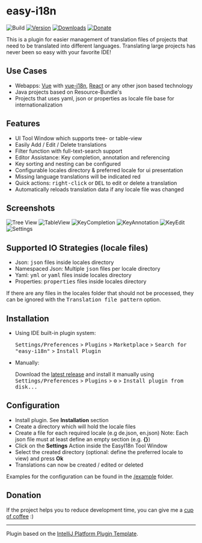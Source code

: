 # easy-i18n

![Build](https://github.com/marhali/easy-i18n/workflows/Build/badge.svg)
[![Version](https://img.shields.io/jetbrains/plugin/v/16316.svg)](https://plugins.jetbrains.com/plugin/16316)
[![Downloads](https://img.shields.io/jetbrains/plugin/d/16316.svg)](https://plugins.jetbrains.com/plugin/16316)
[![Donate](https://img.shields.io/badge/Donate-PayPal-green.svg)](https://paypal.me/marhalide)

<!-- Plugin description -->
This is a plugin for easier management of translation files of projects that need to be translated into different languages. Translating large projects has never been so easy with your favorite IDE!

## Use Cases
- Webapps: [Vue](https://vuejs.org/) with [vue-i18n](https://kazupon.github.io/vue-i18n/), [React](https://reactjs.org/) or any other json based technology
- Java projects based on Resource-Bundle's
- Projects that uses yaml, json or properties as locale file base for internationalization

## Features
- UI Tool Window which supports tree- or table-view
- Easily Add / Edit / Delete translations
- Filter function with full-text-search support
- Editor Assistance: Key completion, annotation and referencing
- Key sorting and nesting can be configured
- Configurable locales directory & preferred locale for ui presentation
- Missing language translations will be indicated red
- Quick actions: <kbd>right-click</kbd> or <kbd>DEL</kbd> to edit or delete a translation
- Automatically reloads translation data if any locale file was changed
<!-- Plugin description end -->

## Screenshots
![Tree View](https://raw.githubusercontent.com/marhali/easy-i18n/main/example/images/tree-view.PNG)
![TableView](https://raw.githubusercontent.com/marhali/easy-i18n/main/example/images/table-view.PNG)
![KeyCompletion](https://raw.githubusercontent.com/marhali/easy-i18n/main/example/images/key-completion.PNG)
![KeyAnnotation](https://raw.githubusercontent.com/marhali/easy-i18n/main/example/images/key-annotation.PNG)
![KeyEdit](https://raw.githubusercontent.com/marhali/easy-i18n/main/example/images/key-edit.PNG)
![Settings](https://raw.githubusercontent.com/marhali/easy-i18n/main/example/images/settings.PNG)

## Supported IO Strategies (locale files)
- Json: <kbd>json</kbd> files inside locales directory
- Namespaced Json: Multiple <kbd>json</kbd> files per locale directory
- Yaml: <kbd>yml</kbd> or <kbd>yaml</kbd> files inside locales directory
- Properties: <kbd>properties</kbd> files inside locales directory

If there are any files in the locales folder that should not be processed, they can be ignored with the <kbd>Translation file pattern</kbd> option.

## Installation
- Using IDE built-in plugin system:
  
  <kbd>Settings/Preferences</kbd> > <kbd>Plugins</kbd> > <kbd>Marketplace</kbd> > <kbd>Search for "easy-i18n"</kbd> >
  <kbd>Install Plugin</kbd>
  
- Manually:

  Download the [latest release](https://github.com/marhali/easy-i18n/releases/latest) and install it manually using
  <kbd>Settings/Preferences</kbd> > <kbd>Plugins</kbd> > <kbd>⚙️</kbd> > <kbd>Install plugin from disk...</kbd>

## Configuration
- Install plugin. See **Installation** section
- Create a directory which will hold the locale files
- Create a file for each required locale (e.g de.json, en.json) Note: Each json file must at least define an empty section (e.g. **{}**)
- Click on the **Settings** Action inside the EasyI18n Tool Window
- Select the created directory (optional: define the preferred locale to view) and press **Ok**
- Translations can now be created / edited or deleted

Examples for the configuration can be found in the [/example](https://github.com/marhali/easy-i18n/tree/main/example) folder.

## Donation
If the project helps you to reduce development time, you can give me a [cup of coffee](https://paypal.me/marhalide) :) 

---
Plugin based on the [IntelliJ Platform Plugin Template][template].

[template]: https://github.com/JetBrains/intellij-platform-plugin-template
